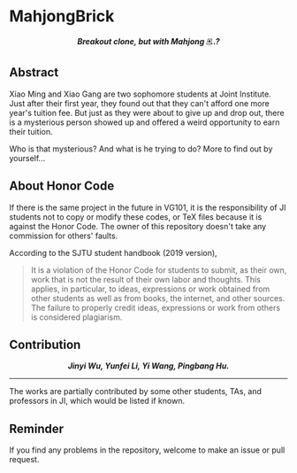 # MahjongBrick

<p align="center"><b><i>
	Breakout clone, but with Mahjong 🀄️..?
</i></b></p>

## Abstract

Xiao Ming and Xiao Gang are two sophomore students at Joint Institute. Just after their first year, they found out that they can't afford one more year's tuition fee. But just as they were about to give up and drop out, there is a mysterious person showed up and offered a weird opportunity to earn their tuition.

Who is that mysterious? And what is he trying to do? More to find out by yourself...

## About Honor Code

If there is the same project in the future in VG101, it is the responsibility of JI students not to copy or modify these codes, or TeX files because it is against the Honor Code. The owner of this repository doesn't take any commission for others' faults.

According to the SJTU student handbook (2019 version),

> It is a violation of the Honor Code for students to submit, as their own, work that is not the result of their own labor and thoughts. This applies, in particular, to ideas, expressions or work obtained from other students as well as from books, the internet, and other sources. The failure to properly credit ideas, expressions or work from others is considered plagiarism.

## Contribution

<p align="center"><b><i>
	Jinyi Wu, Yunfei Li, Yi Wang, Pingbang Hu.
</i></b></p>

---

The works are partially contributed by some other students, TAs, and professors in JI, which would be listed if known.

## Reminder

If you find any problems in the repository, welcome to make an issue or pull request.
